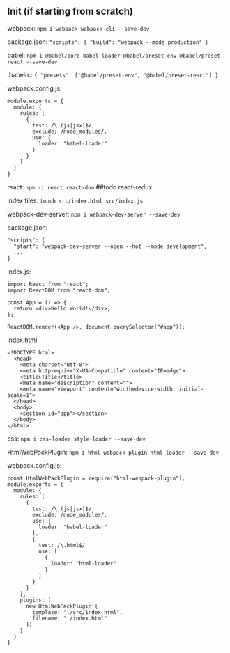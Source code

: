 ## Init (if starting from scratch)

webpack:
`npm i webpack webpack-cli --save-dev`

package.json:
`"scripts": { "build": "webpack --mode production" }`

babel:
`npm i @babel/core babel-loader @babel/preset-env @babel/preset-react --save-dev`

.babelrc:
`{ "presets": ["@babel/preset-env", "@babel/preset-react"] }`

webpack.config.js:
```
module.exports = { 
  module: {
    rules: [
      {
        test: /\.(js|jsx)$/,
        exclude: /node_modules/,
        use: {
          loader: "babel-loader"
        }
      }
    ]
  }
}
```

react:
`npm -i react react-dom`
##todo react-redux

index files:
`touch src/index.html src/index.js`

webpack-dev-server:
`npm i webpack-dev-server --save-dev`

package.json:
```
"scripts": {
  "start": "webpack-dev-server --open --hot --mode development",
  ...
}
```

index.js:
```
import React from "react";
import ReactDOM from "react-dom";

const App = () => {
  return <div>Hello World!</div>;
};

ReactDOM.render(<App />, document.querySelector("#app"));
```

index.html:
```
<!DOCTYPE html>
  <head>
    <meta charset="utf-8">
    <meta http-equiv="X-UA-Compatible" content="IE=edge">
    <title>Title</title>
    <meta name="description" content="">
    <meta name="viewport" content="width=device-width, initial-scale=1">
  </head>
  <body>
    <section id="app"></section>
  </body>
</html>
```

css:
`npm i css-loader style-loader --save-dev`

HtmlWebPackPlugin:
`npm i html-webpack-plugin html-loader --save-dev`

webpack.config.js:
```
const HtmlWebPackPlugin = require("html-webpack-plugin");
module.exports = {
  module: {
    rules: [
      {
        test: /\.(js|jsx)$/,
        exclude: /node_modules/,
        use: {
          loader: "babel-loader"
        },
        {
          test: /\.html$/
          use: [
            {
              loader: "html-loader"
            }
          ]
        }
      }
    ],
    plugins: [
      new HtmlWebPackPlugin({
        template: "./src/index.html",
        filename: "./index.html"
      })
    ]
  }
}
```